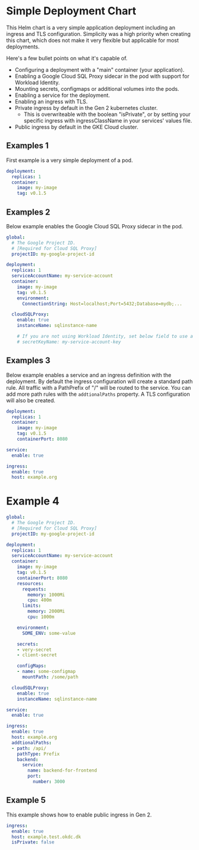 # Simple Deployment Chart

This Helm chart is a very simple application deployment including an ingress and TLS configuration. Simplicity was a high priority when creating this chart, which does not make it very flexible but applicable for most deployments.

Here's a few bullet points on what it's capable of.
- Configuring a deployment with a "main" container (your application).
- Enabling a Google Cloud SQL Proxy sidecar in the pod with support for Workload Identity.
- Mounting secrets, configmaps or additional volumes into the pods.
- Enabling a service for the deployment.
- Enabling an ingress with TLS.
- Private ingress by default in the Gen 2 kubernetes cluster.
  - This is overwriteable with the boolean "isPrivate", or by setting your specific ingress with ingressClassName in your services' values file.
- Public ingress by default in the GKE Cloud cluster.

## Examples 1

First example is a very simple deployment of a pod.

```yaml
deployment:
  replicas: 1
  container:
    image: my-image
    tag: v0.1.5
```

## Examples 2

Below example enables the Google Cloud SQL Proxy sidecar in the pod.

```yaml
global:
  # The Google Project ID.
  # [Required for Cloud SQL Proxy]
  projectID: my-google-project-id

deployment:
  replicas: 1
  serviceAccountName: my-service-account
  container:
    image: my-image
    tag: v0.1.5
    environment:
      ConnectionString: Host=localhost;Port=5432;Database=mydb;...

  cloudSQLProxy:
    enable: true
    instanceName: sqlinstance-name

    # If you are not using Workload Identity, set below field to use a credentials file instead.
    # secretKeyName: my-service-account-key
```

## Examples 3

Below example enables a service and an ingress definition with the deployment. By default the ingress configuration will create a standard path rule. All traffic with a PathPrefix of "/" will be routed to the service.
You can add more path rules with the `addtionalPaths` property. A TLS configuration will also be created.

```yaml
deployment:
  replicas: 1
  container:
    image: my-image
    tag: v0.1.5
    containerPort: 8080

service:
  enable: true

ingress:
  enable: true
  host: example.org
```

# Example 4

```yaml
global:
  # The Google Project ID.
  # [Required for Cloud SQL Proxy]
  projectID: my-google-project-id

deployment:
  replicas: 1
  serviceAccountName: my-service-account
  container:
    image: my-image
    tag: v0.1.5
    containerPort: 8080
    resources:
      requests:
        memory: 1000Mi
        cpu: 400m
      limits:
        memory: 2000Mi
        cpu: 1000m

    environment:
      SOME_ENV: some-value

    secrets:
    - very-secret
    - client-secret

    configMaps:
    - name: some-configmap
      mountPath: /some/path

  cloudSQLProxy:
    enable: true
    instanceName: sqlinstance-name

service:
  enable: true

ingress:
  enable: true
  host: example.org
  addtionalPaths:
  - path: /api/
    pathType: Prefix
    backend:
      service:
        name: backend-for-frontend
        port:
          number: 3000
```

## Example 5

This example shows how to enable public ingress in Gen 2.

```yaml
ingress:
  enable: true
  host: example.test.okdc.dk
  isPrivate: false
```
